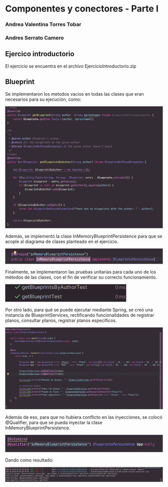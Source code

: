 # Componentes y conectores - Parte I

### Andrea Valentina Torres Tobar
### Andres Serrato Camero

## Ejercico introductorio

El ejercicio se encuentra en el archivo EjercicioIntroductorio.zip

## Blueprint

Se implementaron los metodos vacios en todas las clases que eran necesarios para su ejecución, como:

![img.png](img.png)

Además, se implementó la clase InMemoryBlueprintPersistence para que se acople al diagrama de clases planteado en el ejercicio.

![img_1.png](img_1.png)

Finalmente, se implementaron las pruebas unitarias para cada uno de los métodos de las clases, con el fin de verificar su correcto funcionamiento.

![img_2.png](img_2.png)

Por otro lado, para qué se puede ejecutar mediante Spring, se creó una instancia de BlueprintServices, rectificando funcionalidades de registrar planos, consultar planos, registrar planos específicos.

![img_3.png](img_3.png)

Además de eso, para que no hubiera conflicto en las inyecciones, se colocó @Qualifier, para que se pueda inyectar la clase InMemoryBlueprintPersistence.

![img_5.png](img_5.png)

Dando como resultado:

![img_4.png](img_4.png)